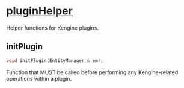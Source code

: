 # [pluginHelper](pluginHelper.hpp)

Helper functions for Kengine plugins.

## initPlugin

```cpp
void initPlugin(EntityManager & em);
```

Function that MUST be called before performing any Kengine-related operations within a plugin.
